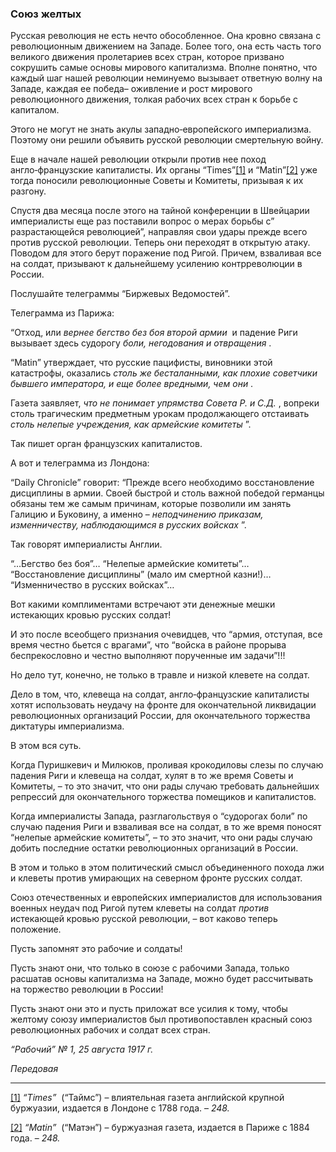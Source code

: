 ### Союз желтых

Русская революция не есть нечто обособленное. Она кровно связана с революционным движением на Западе. Более того, она есть часть того великого движения пролетариев всех стран, которое призвано сокрушить самые основы мирового капитализма. Вполне понятно, что каждый шаг нашей революции неминуемо вызывает ответную волну на Западе, каждая ее победа– оживление и рост мирового революционного движения, толкая рабочих всех стран к борьбе с капиталом.

Этого не могут не знать акулы западно‑европейского империализма. Поэтому они решили объявить русской революции смертельную войну.

Еще в начале нашей революции открыли против нее поход англо‑французские капиталисты. Их органы “Times”[[1]](#_ftn1) и “Matin”[[2]](#_ftn2) уже тогда поносили революционные Советы и Комитеты, призывая к их разгону.

Спустя два месяца после этого на тайной конференции в Швейцарии империалисты еще раз поставили вопрос о мерах борьбы с” разрастающейся революцией”, направляя свои удары прежде всего против русской революции. Теперь они переходят в открытую атаку. Поводом для этого берут поражение под Ригой. Причем, взваливая все на солдат, призывают к дальнейшему усилению контрреволюции в России.

Послушайте телеграммы “Биржевых Ведомостей”.

Телеграмма из Парижа:

“Отход, или _вернее бегство без боя второй армии_  и падение Риги вызывает здесь судорогу _боли, негодования и отвращения_ .

“Matin” утверждает, что русские пацифисты, виновники этой катастрофы, оказались _столь же бесталанными, как плохие советчики бывшего императора, и еще более вредными, чем они_ .

Газета заявляет, _что не понимает упрямства Совета Р. и С.Д._ , вопреки столь трагическим предметным урокам продолжающего отстаивать _столь нелепые учреждения, как армейские комитеты_ ”.

Так пишет орган французских капиталистов.

А вот и телеграмма из Лондона:

“Daily Chгоnicle” говорит: “Прежде всего необходимо восстановление дисциплины в армии. Своей быстрой и столь важной победой германцы обязаны тем же самым причинам, которые позволили им занять Галицию и Буковину, а именно – _неподчинению приказам, изменничеству, наблюдающимся в русских войсках_ ”.

Так говорят империалисты Англии.

“…Бегство без боя”… “Нелепые армейские комитеты”… “Восстановление дисциплины” (мало им смертной казни!)… “Изменничество в русских войсках”…

Вот какими комплиментами встречают эти денежные мешки истекающих кровью русских солдат!

И это после всеобщего признания очевидцев, что “армия, отступая, все время честно бьется с врагами”, что “войска в районе прорыва беспрекословно и честно выполняют порученные им задачи”!!!

Но дело тут, конечно, не только в травле и низкой клевете на солдат.

Дело в том, что, клевеща на солдат, англо‑французские капиталисты хотят использовать неудачу на фронте для окончательной ликвидации революционных организаций России, для окончательного торжества диктатуры империализма.

В этом вся суть.

Когда Пуришкевич и Милюков, проливая крокодиловы слезы по случаю падения Риги и клевеща на солдат, хулят в то же время Советы и Комитеты, – то это значит, что они рады случаю требовать дальнейших репрессий для окончательного торжества помещиков и капиталистов.

Когда империалисты Запада, разглагольствуя о “судорогах боли” по случаю падения Риги и взваливая все на солдат, в то же время поносят “нелепые армейские комитеты”, – то это значит, что они рады случаю добить последние остатки революционных организаций в России.

В этом и только в этом политический смысл объединенного похода лжи и клеветы против умирающих на северном фронте русских солдат.

Союз отечественных и европейских империалистов для использования военных неудач под Ригой путем клеветы на солдат _против_  истекающей кровью русской революции, – вот каково теперь положение.

Пусть запомнят это рабочие и солдаты!

Пусть знают они, что только в союзе с рабочими Запада, только расшатав основы капитализма на Западе, можно будет рассчитывать на торжество революции в России!

Пусть знают они это и пусть приложат все усилия к тому, чтобы желтому союзу империалистов был противопоставлен красный союз революционных рабочих и солдат всех стран.

_“Рабочий” №_ _1, 25 августа 1917_ _г._

_Передовая_

  

---

[[1]](#_ftnref1) _“Тimes”_  (“Таймс”) – влиятельная газета английской крупной буржуазии, издается в Лондоне с 1788 года. – _248._

[[2]](#_ftnref2) _“Маtin”_  (“Матэн”) – буржуазная газета, издается в Париже с 1884 года. – _248._